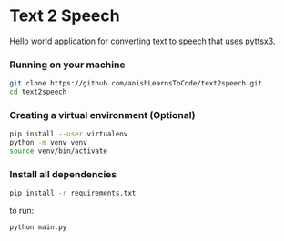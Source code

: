 # Text 2 Speech

Hello world application for converting text to speech that uses 
[pyttsx3](https://pypi.org/project/pyttsx3/).

### Running on your machine

````bash
git clone https://github.com/anishLearnsToCode/text2speech.git
cd text2speech
````

### Creating a virtual environment (Optional)

````bash
pip install --user virtualenv
python -m venv venv
source venv/bin/activate 
````

### Install all dependencies

````bash
pip install -r requirements.txt
````

to run:

````bash
python main.py
````
